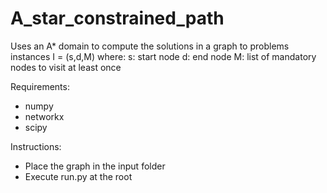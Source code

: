 # A_star_constrained_path

Uses an A* domain to compute the solutions in a graph to problems instances 
I = (s,d,M) where:
s: start node
d: end node
M: list of mandatory nodes to visit at least once

Requirements:
- numpy
- networkx
- scipy

Instructions:
- Place the graph in the input folder
- Execute run.py at the root
